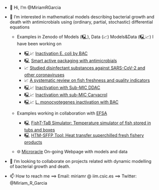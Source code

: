 - 👋 Hi, I’m @MiriamRGarcia
- 👀 I’m interested in mathematical models describing bacterial growth and death with antimicrobials using (ordinary, partial, stochastic) differential equations
    - Examples in Zenodo of Models (🖳), Data (📈) Models&Data (🖳📈) I have been working on
        - 🖳📈 [Inactivation E. coli by BAC](https://zenodo.org/doi/10.5281/zenodo.1207616) 
        - 🖳 [Smart active packaging with antimicrobials](https://zenodo.org/doi/10.5281/zenodo.3244153)
        - 📈 [Studied disinfectant substances against SARS-CoV-2 and other coronaviruses](https://zenodo.org/doi/10.5281/zenodo.4297015)
        - 📈 [A systematic review on fish freshness and quality indicators](https://zenodo.org/doi/10.5281/zenodo.6400471)
        - 🖳📈 [Inactivation with Sub-MIC DDAC](https://zenodo.org/doi/10.5281/zenodo.5167910)
        - 🖳📈 [Inactivation with sub-MIC Carvacrol](https://zenodo.org/doi/10.5281/zenodo.6656085)
        - 🖳📈 [L. monocyotegenes inactivation with BAC](https://zenodo.org/doi/10.5281/zenodo.6651603)
     - Examples working in collaboration with [EFSA](https://www.efsa.europa.eu/en)
        - 🖳 [FishT-TaB Simulator: Temperature simulator of fish stored in tubs and boxes](https://zenodo.org/doi/10.5281/zenodo.3725615)
        - 🖳 [HTM-SFFP Tool: Heat transfer superchilled fresh fishery products](https://zenodo.org/doi/10.5281/zenodo.4304282)



    - 🌐 [Microracle](https://microracle.shinyapps.io/Microracle/) On-going Webpage with models and data

- 💞️ I’m looking to collaborate on projects related with dynamic modelling of bacterial growth and death.
- 📫 How to reach me ==> Email: miriamr @ iim.csic.es ==> Twitter: @Miriam_R_Garcia
<!---
MiriamRGarcia/MiriamRGarcia is a ✨ special ✨ repository because its `README.md` (this file) appears on your GitHub profile.
You can click the Preview link to take a look at your changes.
--->

